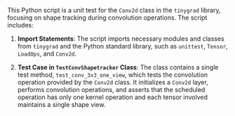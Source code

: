 This Python script is a unit test for the `Conv2d` class in the `tinygrad` library, focusing on shape tracking during convolution operations. The script includes:

1. **Import Statements**: The script imports necessary modules and classes from `tinygrad` and the Python standard library, such as `unittest`, `Tensor`, `LoadOps`, and `Conv2d`.

2. **Test Case in `TestConvShapetracker` Class**: The class contains a single test method, `test_conv_3x3_one_view`, which tests the convolution operation provided by the `Conv2d` class. It initializes a `Conv2d` layer, performs convolution operations, and asserts that the scheduled operation has only one kernel operation and each tensor involved maintains a single shape view.